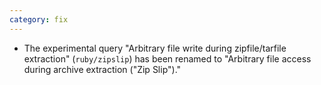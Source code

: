 ```yaml
---
category: fix
---
```

* The experimental query "Arbitrary file write during zipfile/tarfile extraction" (`ruby/zipslip`) has been renamed to "Arbitrary file access during archive extraction ("Zip Slip")."
